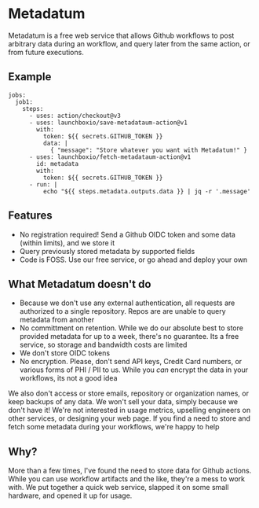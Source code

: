 # Metadatum 

Metadatum is a free web service that allows Github workflows to post arbitrary
data during an workflow, and query later from the same action, or from future executions.

## Example 
``` 
jobs:
  job1:
    steps:
      - uses: action/checkout@v3
      - uses: launchboxio/save-metadataum-action@v1
        with:
          token: ${{ secrets.GITHUB_TOKEN }}
          data: |
            { "message": "Store whatever you want with Metadatum!" }
      - uses: launchboxio/fetch-metadataum-action@v1
        id: metadata
        with:
          token: ${{ secrets.GITHUB_TOKEN }}
      - run: |
          echo "${{ steps.metadata.outputs.data }} | jq -r '.message'
```

## Features 

- No registration required! Send a Github OIDC token and some data (within limits), and we store it
- Query previously stored metadata by supported fields
- Code is FOSS. Use our free service, or go ahead and deploy your own

## What Metadatum doesn't do

- Because we don't use any external authentication, all requests are authorized to a single repository. Repos are 
are unable to query metadata from another 
- No committment on retention. While we do our absolute best to store provided metadata for up to a week, there's no guarantee.
Its a free service, so storage and bandwidth costs are limited
- We don't store OIDC tokens
- No encryption. Please, don't send API keys, Credit Card numbers, or various forms of PHI / PII to us. While you _can_ encrypt the data in your 
workflows, its not a good idea

We also don't access or store emails, repository or organization names, or keep backups of any data. We 
won't sell your data, simply because we don't have it! We're not interested in usage metrics, upselling
engineers on other services, or designing your web page. If you find a need to store and fetch some metadata during your workflows, we're happy to help

## Why?

More than a few times, I've found the need to store data for Github actions. While you can use workflow artifacts and the like, 
they're a mess to work with. We put together a quick web service, slapped it on some small hardware, and opened it up for usage.
